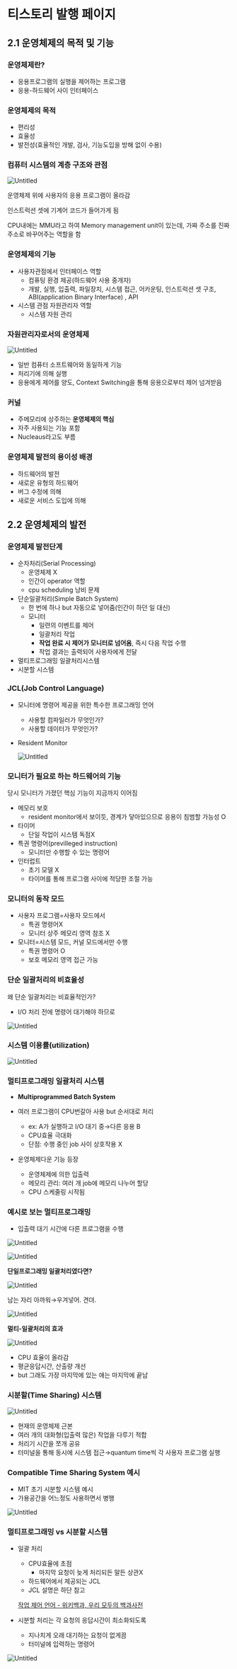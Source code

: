 # 티스토리 발행 페이지

## 2.1 운영체제의 목적 및 기능

### 운영체제란?

- 응용프로그램의 실행을 제어하는 프로그램
- 응용-하드웨어 사이 인터페이스

### 운영체제의 목적

- 편리성
- 효율성
- 발전성(효율적인 개발, 검사, 기능도입을 방해 없이 수용)

### 컴퓨터 시스템의 계층 구조와 관점

![Untitled](%E1%84%90%E1%85%B5%E1%84%89%E1%85%B3%E1%84%90%E1%85%A9%E1%84%85%E1%85%B5%20%E1%84%87%E1%85%A1%E1%86%AF%E1%84%92%E1%85%A2%E1%86%BC%20%E1%84%91%E1%85%A6%E1%84%8B%E1%85%B5%E1%84%8C%E1%85%B5%201fe8724dddf84f608a40a6bf10a49bec/Untitled.png)

운영체제 위에 사용자의 응용 프로그램이 올라감

인스트럭션 셋에 기계어 코드가 들어가게 됨

CPU내에는 MMU라고 하여 Memory management unit이 있는데, 가짜 주소를 진짜 주소로 바꾸어주는 역할을 함

### 운영체제의 기능

- 사용자관점에서 인터페이스 역할
    - 컴퓨팅 환경 제공(하드웨어 사용 중개자)
    - 개발, 실행, 입출력, 파일장치, 시스템 접근, 어카운팅, 인스트럭션 셋 구조, ABI(application Binary Interface) , API
- 시스템 관점 자원관리자 역할
    - 시스템 자원 관리

### 자원관리자로서의 운영체제

![Untitled](%E1%84%90%E1%85%B5%E1%84%89%E1%85%B3%E1%84%90%E1%85%A9%E1%84%85%E1%85%B5%20%E1%84%87%E1%85%A1%E1%86%AF%E1%84%92%E1%85%A2%E1%86%BC%20%E1%84%91%E1%85%A6%E1%84%8B%E1%85%B5%E1%84%8C%E1%85%B5%201fe8724dddf84f608a40a6bf10a49bec/Untitled%201.png)

- 일반 컴퓨터 소프트웨어와 동일하게 기능
- 처리기에 의해 실행
- 응용에게 제어를 양도, Context Switching을 통해 응용으로부터 제어 넘겨받음

### 커널

- 주메모리에 상주하는 **운영체제의 핵심**
- 자주 사용되는 기능 포함
- Nucleaus라고도 부름

### 운영체제 발전의 용이성 배경

- 하드웨어의 발전
- 새로운 유형의 하드웨어
- 버그 수정에 의해
- 새로운 서비스 도입에 의해

## 2.2 운영체제의 발전

### 운영체제 발전단계

- 순차처리(Serial Processing)
    - 운영체제 X
    - 인간이 operator 역할
    - cpu scheduling 낭비 문제
- 단순일괄처리(Simple Batch System)
    - 한 번에 하나 but 자동으로 넣어줌(인간이 하던 일 대신)
    - 모니터
        - 일련의 이벤트를 제어
        - 일괄처리 작업
        - **작업 완료 시 제어가 모니터로 넘어옴**, 즉시 다음 작업 수행
        - 작업 결과는 출력되어 사용자에게 전달
- 멀티프로그래밍 일괄처리시스템
- 시분할 시스템

### JCL(Job Control Language)

- 모니터에 명령어 제공을 위한 특수한 프로그래밍 언어
    - 사용할 컴파일러가 무엇인가?
    - 사용할 데이터가 무엇인가?
- Resident Monitor
    
    ![Untitled](%E1%84%90%E1%85%B5%E1%84%89%E1%85%B3%E1%84%90%E1%85%A9%E1%84%85%E1%85%B5%20%E1%84%87%E1%85%A1%E1%86%AF%E1%84%92%E1%85%A2%E1%86%BC%20%E1%84%91%E1%85%A6%E1%84%8B%E1%85%B5%E1%84%8C%E1%85%B5%201fe8724dddf84f608a40a6bf10a49bec/Untitled%202.png)
    

### 모니터가 필요로 하는 하드웨어의 기능

당시 모니터가 가졌던 핵심 기능이 지금까지 이어짐

- 메모리 보호
    - resident monitor에서 보이듯, 경계가 닿아있으므로 응용이 침범할 가능성 O
- 타이머
    - 단일 작업이 시스템 독점X
- 특권 명령어(previlleged instruction)
    - 모니터만 수행할 수 있는 명령어
- 인터럽트
    - 초기 모델 X
    - 타이머를 통해 프로그램 사이에 적당한 조절 가능

### 모니터의 동작 모드

- 사용자 프로그램=사용자 모드에서
    - 특권 명령어X
    - 모니터 상주 메모리 영역 참조 X
- 모니터=시스템 모드, 커널 모드에서만 수행
    - 특권 명령어 O
    - 보호 메모리 영역 접근 가능

### 단순 일괄처리의 비효율성

왜 단순 일괄처리는 비효율적인가?

- I/O 처리 전에 명령어 대기해야 하므로

![Untitled](%E1%84%90%E1%85%B5%E1%84%89%E1%85%B3%E1%84%90%E1%85%A9%E1%84%85%E1%85%B5%20%E1%84%87%E1%85%A1%E1%86%AF%E1%84%92%E1%85%A2%E1%86%BC%20%E1%84%91%E1%85%A6%E1%84%8B%E1%85%B5%E1%84%8C%E1%85%B5%201fe8724dddf84f608a40a6bf10a49bec/Untitled%203.png)

### 시스템 이용률(utilization)

![Untitled](%E1%84%90%E1%85%B5%E1%84%89%E1%85%B3%E1%84%90%E1%85%A9%E1%84%85%E1%85%B5%20%E1%84%87%E1%85%A1%E1%86%AF%E1%84%92%E1%85%A2%E1%86%BC%20%E1%84%91%E1%85%A6%E1%84%8B%E1%85%B5%E1%84%8C%E1%85%B5%201fe8724dddf84f608a40a6bf10a49bec/Untitled%204.png)

### 멀티프로그래밍 일괄처리 시스템

- **Multiprogrammed Batch System**
- 여러 프로그램이 CPU번갈아 사용 but 순서대로 처리
    - ex: A가 실행하고 I/O 대기 중→다른 응용 B
    - CPU효율 극대화
    - 단점: 수행 중인 job 사이 상호작용 X
    
- 운영체제다운 기능 등장
    - 운영체제에 의한 입출력
    - 메모리 관리: 여러 개 job에 메모리 나누어 할당
    - CPU 스케줄링 시작됨

### 예시로 보는 멀티프로그래밍

- 입출력 대기 시간에 다른 프로그램을 수행

![Untitled](%E1%84%90%E1%85%B5%E1%84%89%E1%85%B3%E1%84%90%E1%85%A9%E1%84%85%E1%85%B5%20%E1%84%87%E1%85%A1%E1%86%AF%E1%84%92%E1%85%A2%E1%86%BC%20%E1%84%91%E1%85%A6%E1%84%8B%E1%85%B5%E1%84%8C%E1%85%B5%201fe8724dddf84f608a40a6bf10a49bec/Untitled%205.png)

![Untitled](%E1%84%90%E1%85%B5%E1%84%89%E1%85%B3%E1%84%90%E1%85%A9%E1%84%85%E1%85%B5%20%E1%84%87%E1%85%A1%E1%86%AF%E1%84%92%E1%85%A2%E1%86%BC%20%E1%84%91%E1%85%A6%E1%84%8B%E1%85%B5%E1%84%8C%E1%85%B5%201fe8724dddf84f608a40a6bf10a49bec/Untitled%206.png)

**단일프로그래밍 일괄처리였다면?**

![Untitled](%E1%84%90%E1%85%B5%E1%84%89%E1%85%B3%E1%84%90%E1%85%A9%E1%84%85%E1%85%B5%20%E1%84%87%E1%85%A1%E1%86%AF%E1%84%92%E1%85%A2%E1%86%BC%20%E1%84%91%E1%85%A6%E1%84%8B%E1%85%B5%E1%84%8C%E1%85%B5%201fe8724dddf84f608a40a6bf10a49bec/Untitled%207.png)

남는 자리 아까워→우겨넣어. 견뎌.

![Untitled](%E1%84%90%E1%85%B5%E1%84%89%E1%85%B3%E1%84%90%E1%85%A9%E1%84%85%E1%85%B5%20%E1%84%87%E1%85%A1%E1%86%AF%E1%84%92%E1%85%A2%E1%86%BC%20%E1%84%91%E1%85%A6%E1%84%8B%E1%85%B5%E1%84%8C%E1%85%B5%201fe8724dddf84f608a40a6bf10a49bec/Untitled%208.png)

**멀티-일괄처리의 효과**

![Untitled](%E1%84%90%E1%85%B5%E1%84%89%E1%85%B3%E1%84%90%E1%85%A9%E1%84%85%E1%85%B5%20%E1%84%87%E1%85%A1%E1%86%AF%E1%84%92%E1%85%A2%E1%86%BC%20%E1%84%91%E1%85%A6%E1%84%8B%E1%85%B5%E1%84%8C%E1%85%B5%201fe8724dddf84f608a40a6bf10a49bec/Untitled%209.png)

- CPU 효율이 올라감
- 평균응답시간, 산출량 개선
- but 그래도 가장 마지막에 있는 애는 마지막에 끝남

### 시분할(Time Sharing) 시스템

![Untitled](%E1%84%90%E1%85%B5%E1%84%89%E1%85%B3%E1%84%90%E1%85%A9%E1%84%85%E1%85%B5%20%E1%84%87%E1%85%A1%E1%86%AF%E1%84%92%E1%85%A2%E1%86%BC%20%E1%84%91%E1%85%A6%E1%84%8B%E1%85%B5%E1%84%8C%E1%85%B5%201fe8724dddf84f608a40a6bf10a49bec/Untitled%2010.png)

- 현재의 운영체제 근본
- 여러 개의 대화형(입출력 많은) 작업을 다루기 적합
- 처리기 시간을 쪼개 공유
- 터미널을 통해 동시에 시스템 접근→quantum time씩 각 사용자 프로그램 실행

### Compatible Time Sharing System 예시

- MIT 초기 시분할 시스템 예시
- 가용공간을 어느정도 사용하면서 병행

![Untitled](%E1%84%90%E1%85%B5%E1%84%89%E1%85%B3%E1%84%90%E1%85%A9%E1%84%85%E1%85%B5%20%E1%84%87%E1%85%A1%E1%86%AF%E1%84%92%E1%85%A2%E1%86%BC%20%E1%84%91%E1%85%A6%E1%84%8B%E1%85%B5%E1%84%8C%E1%85%B5%201fe8724dddf84f608a40a6bf10a49bec/Untitled%2011.png)

### 멀티프로그래밍 vs 시분할 시스템

- 일괄 처리
    - CPU효율에 초점
        - 마지막 요청이 늦게 처리되든 말든 상관X
    - 하드웨어에서 제공되는 JCL
    - JCL 설명은 하단 참고
    
    [작업 제어 언어 - 위키백과, 우리 모두의 백과사전](https://ko.wikipedia.org/wiki/%EC%9E%91%EC%97%85_%EC%A0%9C%EC%96%B4_%EC%96%B8%EC%96%B4)
    
- 시분할 처리는 각 요청의 응답시간이 최소화되도록
    - 지나치게 오래 대기하는 요청이 없게끔
    - 터미널에 입력하는 명령어

![Untitled](%E1%84%90%E1%85%B5%E1%84%89%E1%85%B3%E1%84%90%E1%85%A9%E1%84%85%E1%85%B5%20%E1%84%87%E1%85%A1%E1%86%AF%E1%84%92%E1%85%A2%E1%86%BC%20%E1%84%91%E1%85%A6%E1%84%8B%E1%85%B5%E1%84%8C%E1%85%B5%201fe8724dddf84f608a40a6bf10a49bec/Untitled%2012.png)